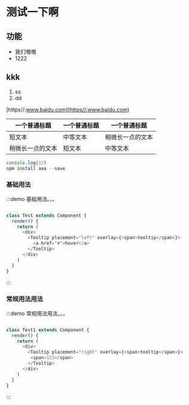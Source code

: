 # 测试一下啊

## 功能
  
- 我们嗷嗷
- 1222

## kkk

1. ss
2. dd

[https//:www.baidu.com](https//:www.baidu.com)

| 一个普通标题 | 一个普通标题 | 一个普通标题 |
| ------ | ------ | ------ |
| 短文本 | 中等文本 | 稍微长一点的文本 |
| 稍微长一点的文本 | 短文本 | 中等文本 |


```js
console.log(12)
npm install aaa --save
```


### 基础用法


:::demo 基础用法。。。

```js

class Test extends Component {
  render() {
    return (
      <div>
        <Tooltip placement="left" overlay={<span>tooltip</span>}>
          <a href="#">hover</a>
        </Tooltip>
      </div>
    )
  }
}

```
:::

### 常规用法用法

:::demo 常规用法用法。。。

```js

class Test1 extends Component {
  render() {
    return (
      <div>
        <Tooltip placement="right" overlay={<span>tooltip</span>}>
         <span>123</span>
        </Tooltip>
      </div>
    )
  }
}

```
:::
